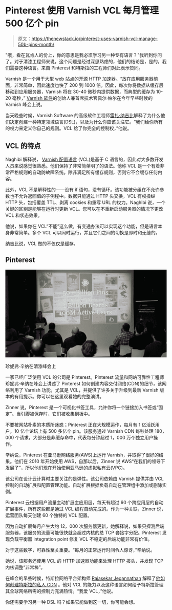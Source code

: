 # Pinterest 使用 Varnish VCL 每月管理 500 亿个 pin

> 原文：<https://thenewstack.io/pinterest-uses-varnish-vcl-manage-50b-pins-month/>

"哦，看在瓦肯人的份上，你的意思是我必须学习另一种专有语言？"我听到你问了。对于清漆工程师来说，这个问题是经过深思熟虑的，他们的结论是，是的，我们需要这种语言。来自 Pinterest 和特斯拉的工程师们对此表示赞同。

Varnish 是一个用于大型 web 站点的开源 HTTP 加速器。“放在应用服务器前面，非常简单，因此速度也快了 200 到 1000 倍。因此，每次你将数据从缓存层移动到应用服务器，Varnish 将在 30-40 微秒内提供数据，而典型的缓存为 10-20 毫秒，” [Varnish 软件](https://www.varnish-software.com)的创始人兼首席技术官佩尔·帕尔在今年早些时候的 Varnish 峰会上说。

当天晚些时候，Varnish Software 的高级软件工程师[雷扎·纳吉比](https://www.linkedin.com/in/reza-naghibi-35a8643)解释了为什么他们决定创建一种特定领域语言(DSL)，以及为什么你应该关注它。“我们给你所有的权力来定义你自己的规则。VCL 给了你完全的控制权，”他说。

## **VCL 的特点**

Naghibi 解释说， [Varnish 配置语言](https://www.varnish-cache.org/docs/trunk/users-guide/vcl.html) (VCL)是基于 C 语言的，因此对大多数开发人员来说感觉很熟悉。他们保持了非常简单明了的语法。他称 VCL 是一个有着非常严格规则的自动防故障系统。除非满足所有缓存规则，否则它不会缓存任何内容。

此外，VCL 不是解释性的——没有 if 语句，没有循环。该功能被分组在不允许参数也不允许返回值的子例程中。数据只能通过 HTTP 头交换，VCL 有权操纵 HTTP 头，包括覆盖 TTL、剥离 cookies 和重写 URL 的权力。Naghibi 说，一个关键的区别是能够在运行时更新 VCL。您可以在不重新启动服务器的情况下更改 VCL 和状态效果。

他说，如果你在 VCL“不能”这么做，有变通办法可以实现这个功能，但是语言本身非常简单。多个 VCL 可以同时运行，并且它们之间的切换是即时和无缝的。

纳吉比说，VCL 做的不仅仅是缓存。

## **Pinterest**

![Jenifer Zinner at Varnish Summit](img/ea4c2a6e8a2127ba6e9df8940de79062.png)

珍妮弗·辛纳在清漆峰会上

一家已经广泛使用 VCL 的公司是 Pinterest。Pinterest 流量和网站可靠性工程师珍妮弗·辛纳在峰会上讲述了 Pinterest 如何创建内容交付网络(CDN)的细节，该网络利用了 Varnish 功能，尤其是 VCL，并提供了许多关于升级到最新 Varnish 版本的有用提示。你可以在这里观看她的完整演讲。

Zinner 说，Pinterest 是一个可视化书签工具，允许你将一个链接加入书签或“固定”。当引脚被保存时，它们被收集到板中。

不要被网站朴素的本质所迷惑；Pinterest 正在大规模运作，每月有 1 亿活跃用户，10 亿个论坛上有 500 多亿个 pin。该服务通过 Varnish CDN 每秒处理 180，000 个请求，大部分是非缓存命中，代表每分钟超过 1，000 万个独立用户操作。

辛纳说，Pinterest 在亚马逊网络服务(AWS)上运行 Varnish，并取得了很好的结果。他们在 2010 年开始使用 AWS，自那以后，Zinner 说 AWS“在我们的领导下发展了”，所以他们现在开始使用亚马逊的虚拟私有云(VPC)。

该公司在设计云计算时主要关注的是弹性。该公司依赖由 Varnish 提供并由 VCL 控制的自动扩展和配置管理功能。自动扩展根据负载自动在管理组中添加或删除实例。

Pinterest 云根据用户流量主动扩展主应用层，每天有超过 60 个跨应用层的自动扩展事件，所有这些都是通过 VCL 编程自动完成的。作为一种关联，Zinner 说，运营团队每天创建 60 个独特的 VCL 配置。

因为自动扩展每月产生大约 12，000 次服务器更新，她解释说，如果只探测后端服务器，该服务的流量可能很快就会超过内核的总 TCP 套接字分配。Pinterest 发现负载平衡器 integration point 修复 VCL 不稳定的后端功能非常有价值。

对于这些数字，可靠性至关重要。“每月的正常运行时间令人惊讶，”辛纳说。

她说，该服务还使用 VCL 的 HTTP 加速器功能来处理 HTTP 报头，并发现 TCP 内核调整“非常棒”。

在峰会的早些时候，特斯拉网络平台架构师 [Rajasekar Jegannathan](https://www.linkedin.com/in/rajasekar-jegannathan-9b566242) 解释了[他如何创建特斯拉的私人 CDN](https://thenewstack.io/single-tesla-engineer-uses-varnish-create-private-cdn/) 。他对 VCL 的能力以及这种语言如何给予特斯拉管理其全球网络所需的控制力充满热情。“我爱 VCL，”他说。

你还需要学习另一种 DSL 吗？如果它能做到这一切，你可能会想。

<svg xmlns:xlink="http://www.w3.org/1999/xlink" viewBox="0 0 68 31" version="1.1"><title>Group</title> <desc>Created with Sketch.</desc></svg>